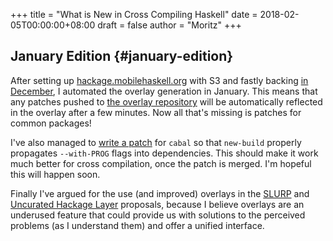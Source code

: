 +++
title = "What is New in Cross Compiling Haskell"
date = 2018-02-05T00:00:00+08:00
draft = false
author = "Moritz"
+++

## January Edition {#january-edition}

After setting up
[hackage.mobilehaskell.org](http://hackage.mobilehaskell.org) with S3
and fastly backing
[in
December](https://medium.com/@zw3rk/what-is-new-in-cross-compiling-haskell-759adaa7e1c), I automated the overlay generation in January. This means
that any patches pushed to
[the overlay
repository](https://github.com/mobilehaskell/hackage-overlay/) will be automatically reflected in the overlay after a few
minutes. Now all that's missing is patches for common packages!

I've also managed to [write
a patch](https://github.com/haskell/cabal/pull/5018) for `cabal` so that `new-build` properly propagates
`--with-PROG` flags into dependencies. This should make it work much
better for cross compilation, once the patch is merged. I'm hopeful this
will happen soon.

Finally I've argued for the use (and improved) overlays in the
[SLURP](https://github.com/haskell/ecosystem-proposals/pull/4) and
[Uncurated
Hackage Layer](https://github.com/haskell/ecosystem-proposals/pull/6) proposals, because I believe overlays are an underused
feature that could provide us with solutions to the perceived problems
(as I understand them) and offer a unified interface.